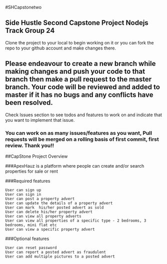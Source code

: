 #SHCapstonetwo

## Side Hustle Second Capstone Project Nodejs Track Group 24

Clone the project to your local to begin working on it or you can fork the repo to your github account and make changes there.


## Please endeavour to create a new branch while making changes and push your code to that branch then make a pull request to the master branch. Your code will be reviewed and added to master if it has no bugs and any conflicts have been resolved.

Check Issues section to see todos and features to work on and indicate that you want to implement that issue.

### You can work on as many issues/features as you want, Pull requests will be merged on a rolling basis of first commit, first review. Thank you!!

##CapStone Project Overview

###ApexHauz is a platform where people can create and/or search properties for sale or rent

###Required features

    User can sign up
    User can sign in
    User can post a property advert
    User can update the details of a property advert
    User can mark  his/her posted advert as sold
    User can delete his/her property advert
    User can view all property adverts
    User can view all properties of a specific type - 2 bedrooms, 3 bedrooms, mini flat etc
    User can view a specific property advert

###Optional features

    User can reset password
    User can report a posted advert as fraudulent
    User can add multiple pictures to a posted advert
